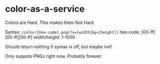 color-as-a-service
==================
Colors are Hard. This makes them Not Hard.

Syntax: `/color/[hex-code].png(?x=[width]&y=[height])`
hex-code: [00-ff][00-ff][00-ff]
width/height: 1-1000

Should return nothing if syntax is off, but maybe not!

Only suppots PNGs right now. Probably forever.
